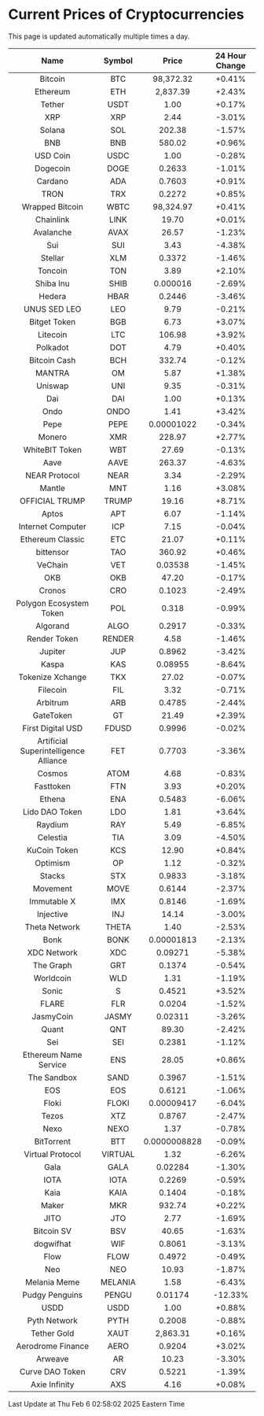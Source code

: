 # Current Prices of Cryptocurrencies
This page is updated automatically multiple times a day.

| Name | Symbol | Price | 24 Hour Change |
| :---: |:---:| :---: | :---: |
| Bitcoin | BTC | 98,372.32 | +0.41% |
| Ethereum | ETH | 2,837.39 | +2.43% |
| Tether | USDT | 1.00 | +0.17% |
| XRP | XRP | 2.44 | -3.01% |
| Solana | SOL | 202.38 | -1.57% |
| BNB | BNB | 580.02 | +0.96% |
| USD Coin | USDC | 1.00 | -0.28% |
| Dogecoin | DOGE | 0.2633 | -1.01% |
| Cardano | ADA | 0.7603 | +0.91% |
| TRON | TRX | 0.2272 | +0.85% |
| Wrapped Bitcoin | WBTC | 98,324.97 | +0.41% |
| Chainlink | LINK | 19.70 | +0.01% |
| Avalanche | AVAX | 26.57 | -1.23% |
| Sui | SUI | 3.43 | -4.38% |
| Stellar | XLM | 0.3372 | -1.46% |
| Toncoin | TON | 3.89 | +2.10% |
| Shiba Inu | SHIB | 0.000016 | -2.69% |
| Hedera | HBAR | 0.2446 | -3.46% |
| UNUS SED LEO | LEO | 9.79 | -0.21% |
| Bitget Token | BGB | 6.73 | +3.07% |
| Litecoin | LTC | 106.98 | +3.92% |
| Polkadot | DOT | 4.79 | +0.40% |
| Bitcoin Cash | BCH | 332.74 | -0.12% |
| MANTRA | OM | 5.87 | +1.38% |
| Uniswap | UNI | 9.35 | -0.31% |
| Dai | DAI | 1.00 | +0.13% |
| Ondo | ONDO | 1.41 | +3.42% |
| Pepe | PEPE | 0.00001022 | -0.34% |
| Monero | XMR | 228.97 | +2.77% |
| WhiteBIT Token | WBT | 27.69 | -0.13% |
| Aave | AAVE | 263.37 | -4.63% |
| NEAR Protocol | NEAR | 3.34 | -2.29% |
| Mantle | MNT | 1.16 | +3.08% |
| OFFICIAL TRUMP | TRUMP | 19.16 | +8.71% |
| Aptos | APT | 6.07 | -1.14% |
| Internet Computer | ICP | 7.15 | -0.04% |
| Ethereum Classic | ETC | 21.07 | +0.11% |
| bittensor | TAO | 360.92 | +0.46% |
| VeChain | VET | 0.03538 | -1.45% |
| OKB | OKB | 47.20 | -0.17% |
| Cronos | CRO | 0.1023 | -2.49% |
| Polygon Ecosystem Token | POL | 0.318 | -0.99% |
| Algorand | ALGO | 0.2917 | -0.33% |
| Render Token | RENDER | 4.58 | -1.46% |
| Jupiter | JUP | 0.8962 | -3.42% |
| Kaspa | KAS | 0.08955 | -8.64% |
| Tokenize Xchange | TKX | 27.02 | -0.07% |
| Filecoin | FIL | 3.32 | -0.71% |
| Arbitrum | ARB | 0.4785 | -2.44% |
| GateToken | GT | 21.49 | +2.39% |
| First Digital USD | FDUSD | 0.9996 | -0.02% |
| Artificial Superintelligence Alliance | FET | 0.7703 | -3.36% |
| Cosmos | ATOM | 4.68 | -0.83% |
| Fasttoken | FTN | 3.93 | +0.20% |
| Ethena | ENA | 0.5483 | -6.06% |
| Lido DAO Token | LDO | 1.81 | +3.64% |
| Raydium | RAY | 5.49 | -6.85% |
| Celestia | TIA | 3.09 | -4.50% |
| KuCoin Token | KCS | 12.90 | +0.84% |
| Optimism | OP | 1.12 | -0.32% |
| Stacks | STX | 0.9833 | -3.18% |
| Movement | MOVE | 0.6144 | -2.37% |
| Immutable X | IMX | 0.8146 | -1.69% |
| Injective | INJ | 14.14 | -3.00% |
| Theta Network | THETA | 1.40 | -2.53% |
| Bonk | BONK | 0.00001813 | -2.13% |
| XDC Network | XDC | 0.09271 | -5.38% |
| The Graph | GRT | 0.1374 | -0.54% |
| Worldcoin | WLD | 1.31 | -1.19% |
| Sonic | S | 0.4521 | +3.52% |
| FLARE | FLR | 0.0204 | -1.52% |
| JasmyCoin | JASMY | 0.02311 | -3.26% |
| Quant | QNT | 89.30 | -2.42% |
| Sei | SEI | 0.2381 | -1.12% |
| Ethereum Name Service | ENS | 28.05 | +0.86% |
| The Sandbox | SAND | 0.3967 | -1.51% |
| EOS | EOS | 0.6121 | -1.06% |
| Floki | FLOKI | 0.00009417 | -6.04% |
| Tezos | XTZ | 0.8767 | -2.47% |
| Nexo | NEXO | 1.37 | -0.78% |
| BitTorrent | BTT | 0.0000008828 | -0.09% |
| Virtual Protocol | VIRTUAL | 1.32 | -6.26% |
| Gala | GALA | 0.02284 | -1.30% |
| IOTA | IOTA | 0.2269 | -0.59% |
| Kaia | KAIA | 0.1404 | -0.18% |
| Maker | MKR | 932.74 | +0.22% |
| JITO | JTO | 2.77 | -1.69% |
| Bitcoin SV | BSV | 40.65 | -1.63% |
| dogwifhat | WIF | 0.8061 | -3.13% |
| Flow | FLOW | 0.4972 | -0.49% |
| Neo | NEO | 10.93 | -1.87% |
| Melania Meme | MELANIA | 1.58 | -6.43% |
| Pudgy Penguins | PENGU | 0.01174 | -12.33% |
| USDD | USDD | 1.00 | +0.88% |
| Pyth Network | PYTH | 0.2008 | -0.88% |
| Tether Gold | XAUT | 2,863.31 | +0.16% |
| Aerodrome Finance | AERO | 0.9204 | +3.02% |
| Arweave | AR | 10.23 | -3.30% |
| Curve DAO Token | CRV | 0.5221 | -1.39% |
| Axie Infinity | AXS | 4.16 | +0.08% |

Last Update at Thu Feb  6 02:58:02 2025 Eastern Time